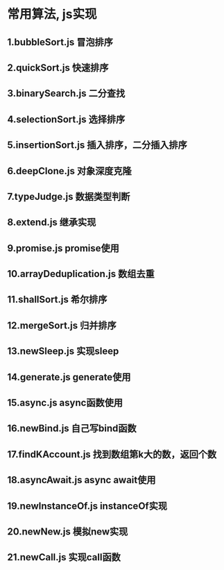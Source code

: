 # 常用算法, js实现
## 1.bubbleSort.js 冒泡排序
## 2.quickSort.js 快速排序
## 3.binarySearch.js 二分查找
## 4.selectionSort.js 选择排序
## 5.insertionSort.js 插入排序，二分插入排序
## 6.deepClone.js 对象深度克隆
## 7.typeJudge.js 数据类型判断
## 8.extend.js 继承实现
## 9.promise.js promise使用
## 10.arrayDeduplication.js 数组去重
## 11.shallSort.js 希尔排序
## 12.mergeSort.js 归并排序
## 13.newSleep.js 实现sleep
## 14.generate.js generate使用
## 15.async.js async函数使用
## 16.newBind.js 自己写bind函数
## 17.findKAccount.js 找到数组第k大的数，返回个数
## 18.asyncAwait.js async await使用
## 19.newInstanceOf.js instanceOf实现
## 20.newNew.js 模拟new实现
## 21.newCall.js 实现call函数
